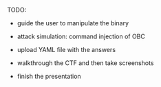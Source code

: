 TODO:
- guide the user to manipulate the binary
- attack simulation: command injection of OBC

- upload YAML file with the answers

- walkthrough the CTF and then take screenshots

- finish the presentation
